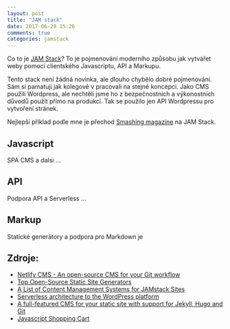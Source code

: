 ```yaml
---
layout: post
title: "JAM stack"
date: 2017-06-28 15:26
comments: true
categories: jamstack
---
```


Co to je [JAM Stack](https://jamstack.org/)?  To je pojmenování moderního způsobu jak vytvářet weby pomocí clientského Javascriptu, API a Markupu.

Tento stack není žádná novinka, ale dlouho chybělo dobré pojmenování. Sám si pamatuji jak kolegové v pracovali na stejné koncepci. Jako CMS použili Wordpress, ale nechtěli jsme ho z bezpečnostních a výkonostních důvodů použít přímo na produkci. Tak se použilo jen API Wordpressu pro vytvoření stránek.

Nejlepší příklad podle mne je přechod [Smashing magazine](https://www.netlify.com/blog/2017/03/16/smashing-magazine-just-got-10x-faster/) na JAM Stack.

<!-- more -->

## Javascript

SPA CMS a dalsi ...

## API

Podpora API a Serverless ...

## Markup 

Statické generátory a podpora pro Markdown je 


## Zdroje:

- [Netlify CMS - An open-source CMS for your Git workflow](https://www.netlifycms.org/)
- [Top Open-Source Static Site Generators](https://www.staticgen.com/)
- [A List of Content Management Systems for JAMstack Sites](https://headlesscms.org/)
- [Serverless architecture to the WordPress platform](https://getshifter.io)
- [A full-featured CMS for your static site with support for Jekyll, Hugo and Git](https://forestry.io)
- [Javascript Shopping Cart](https://snipcart.com)

